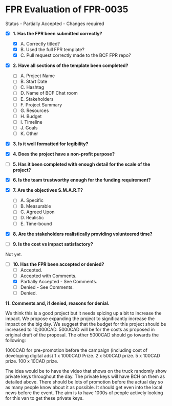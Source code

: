 
# FPR Evaluation of FPR-0035

Status - Partially Accepted - Changes required

- [x] **1. Has the FPR been submitted correctly?**
   - [x] A. Correctly titled?
   - [x] B. Used the full FPR template?
   - [x] C. Pull request correctly made to the BCF FPR repo?

- [x] **2. Have all sections of the template been completed?**
   - [ ] A. Project Name
   - [ ] B. Start Date
   - [ ] C. Hashtag
   - [ ] D. Name of BCF Chat room
   - [ ] E. Stakeholders
   - [ ] F. Project Summary
   - [ ] G. Resources
   - [ ] H. Budget
   - [ ] I. Timeline
   - [ ] J. Goals
   - [ ] K. Other

- [x] **3. Is it well formatted for legibility?**

- [x] **4. Does the project have a non-profit purpose?**

- [ ] **5. Has it been completed with enough detail for the scale of the project?**

- [x] **6. Is the team trustworthy enough for the funding requirement?**

- [x] **7. Are the objectives S.M.A.R.T?**
   - [ ] A. Specific
   - [ ] B. Measurable
   - [ ] C. Agreed Upon
   - [ ] D. Realistic
   - [ ] E. Time-bound

- [x] **8. Are the stakeholders realistically providing volunteered time?**

- [ ] **9. Is the cost vs impact satisfactory?**

Not yet.

- [ ] **10. Has the FPR been accepted or denied?**
   - [ ] Accepted.
   - [ ] Accepted with Comments.
   - [x] Partially Accepted - See Comments.
   - [ ] Denied - See Comments.
   - [ ] Denied.

**11. Comments and, if denied, reasons for denial.**

We think this is a good project but it needs spicing up a bit to increase the impact. We propose expanding the project to significantly increase the impact on the big day. We suggest that the budget for this project should be increased to 10,000CAD. 5000CAD will be for the costs as proposed in original draft of the proposal. The other 5000CAD should go towards the following:

1000CAD for pre-promotion before the campaign (including cost of developing digital ads)
1 x 1000CAD Prize.
2 x 500CAD prize.
5 x 100CAD prize.
100 x 10CAD prize.

The idea would be to have the video that shows on the truck randomly show private keys throughout the day. The private keys will have BCH on them as detailed above. There should be lots of promotion before the actual day so as many people know about it as possible. It should get even into the local news before the event. The aim is to have 1000s of people actively looking for this van to get these private keys.
